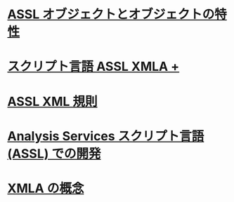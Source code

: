 # [ASSL オブジェクトとオブジェクトの特性](assl-objects-and-object-characteristics.md)

# [スクリプト言語 ASSL XMLA +](../../../analysis-services/multidimensional-models-scripting-language-assl-xmla/backing-up-restoring-and-synchronizing-databases-xmla.md)

# [ASSL XML 規則](assl-xml-conventions.md)
# [Analysis Services スクリプト言語 (ASSL) での開発](developing-with-analysis-services-scripting-language-assl.md)
# [XMLA の概念](xmla-concepts.md)
